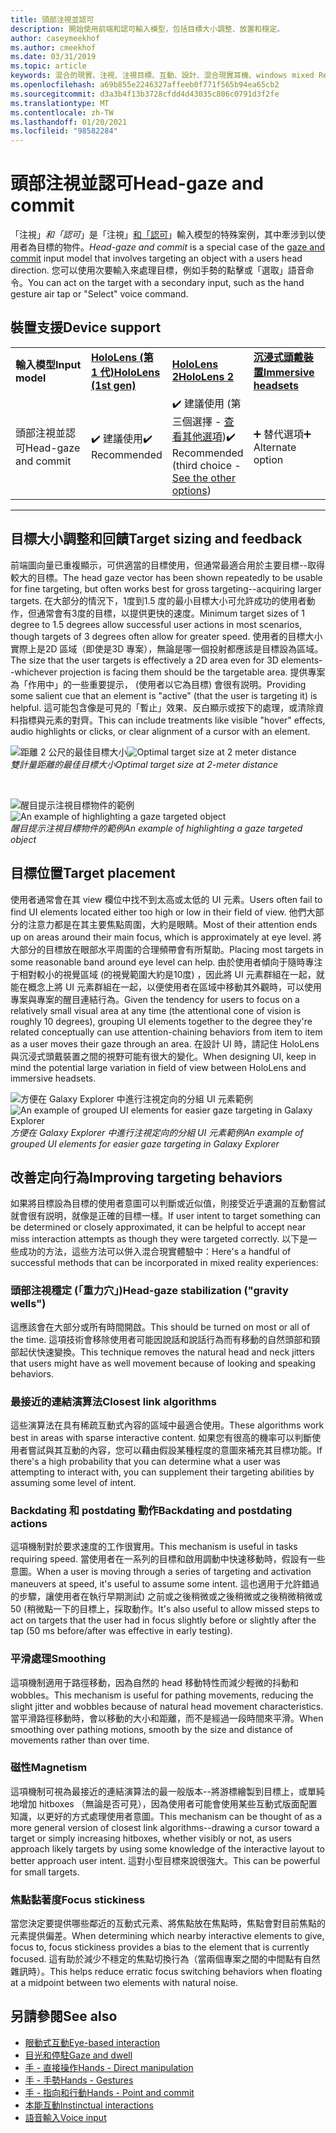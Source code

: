 ```yaml
---
title: 頭部注視並認可
description: 開始使用前端和認可輸入模型，包括目標大小調整、放置和穩定。
author: caseymeekhof
ms.author: cmeekhof
ms.date: 03/31/2019
ms.topic: article
keywords: 混合的現實、注視、注視目標、互動、設計、混合現實耳機、windows mixed Reality 耳機、虛擬實境耳機、HoloLens、MRTK、混合現實工具組、目標、焦點、平滑
ms.openlocfilehash: a69b855e2246327affeeb0f771f565b94ea65cb2
ms.sourcegitcommit: d3a3b4f13b3728cfdd4d43035c806c0791d3f2fe
ms.translationtype: MT
ms.contentlocale: zh-TW
ms.lasthandoff: 01/20/2021
ms.locfileid: "98582284"
---
```

# <a name="head-gaze-and-commit"></a><span data-ttu-id="e3c80-104">頭部注視並認可</span><span class="sxs-lookup"><span data-stu-id="e3c80-104">Head-gaze and commit</span></span>

<span data-ttu-id="e3c80-105">「注視」_和「認可_」是「注視」[和「認可](gaze-and-commit.md)」輸入模型的特殊案例，其中牽涉到以使用者為目標的物件。</span><span class="sxs-lookup"><span data-stu-id="e3c80-105">_Head-gaze and commit_ is a special case of the [gaze and commit](gaze-and-commit.md) input model that involves targeting an object with a users head direction.</span></span> <span data-ttu-id="e3c80-106">您可以使用次要輸入來處理目標，例如手勢的點擊或「選取」語音命令。</span><span class="sxs-lookup"><span data-stu-id="e3c80-106">You can act on the target with a secondary input, such as the hand gesture air tap or "Select" voice command.</span></span> 

## <a name="device-support"></a><span data-ttu-id="e3c80-107">裝置支援</span><span class="sxs-lookup"><span data-stu-id="e3c80-107">Device support</span></span>

<table>
    <colgroup>
    <col width="25%" />
    <col width="25%" />
    <col width="25%" />
    <col width="25%" />
    </colgroup>
    <tr>
        <td><span data-ttu-id="e3c80-108"><strong>輸入模型</strong></span><span class="sxs-lookup"><span data-stu-id="e3c80-108"><strong>Input model</strong></span></span></td>
        <td><span data-ttu-id="e3c80-109"><a href="/hololens/hololens1-hardware"><strong>HoloLens (第 1 代)</strong></a></span><span class="sxs-lookup"><span data-stu-id="e3c80-109"><a href="/hololens/hololens1-hardware"><strong>HoloLens (1st gen)</strong></a></span></span></td>
        <td><span data-ttu-id="e3c80-110"><a href="https://docs.microsoft.com/hololens/hololens2-hardware"><strong>HoloLens 2</strong></span><span class="sxs-lookup"><span data-stu-id="e3c80-110"><a href="https://docs.microsoft.com/hololens/hololens2-hardware"><strong>HoloLens 2</strong></span></span></td>
        <td><span data-ttu-id="e3c80-111"><a href="../discover/immersive-headset-hardware-details.md"><strong>沉浸式頭戴裝置</strong></a></span><span class="sxs-lookup"><span data-stu-id="e3c80-111"><a href="../discover/immersive-headset-hardware-details.md"><strong>Immersive headsets</strong></a></span></span></td>
    </tr>
     <tr>
        <td><span data-ttu-id="e3c80-112">頭部注視並認可</span><span class="sxs-lookup"><span data-stu-id="e3c80-112">Head-gaze and commit</span></span></td>
        <td><span data-ttu-id="e3c80-113">✔️ 建議使用</span><span class="sxs-lookup"><span data-stu-id="e3c80-113">✔️ Recommended</span></span></td>
        <td><span data-ttu-id="e3c80-114">✔️ 建議使用 (第三個選擇 - <a href="interaction-fundamentals.md">查看其他選項</a>)</span><span class="sxs-lookup"><span data-stu-id="e3c80-114">✔️ Recommended (third choice - <a href="interaction-fundamentals.md">See the other options</a>)</span></span></td>
        <td><span data-ttu-id="e3c80-115">➕ 替代選項</span><span class="sxs-lookup"><span data-stu-id="e3c80-115">➕ Alternate option</span></span></td>
    </tr>
</table>

---

## <a name="target-sizing-and-feedback"></a><span data-ttu-id="e3c80-116">目標大小調整和回饋</span><span class="sxs-lookup"><span data-stu-id="e3c80-116">Target sizing and feedback</span></span>

<span data-ttu-id="e3c80-117">前端圖向量已重複顯示，可供適當的目標使用，但通常最適合用於主要目標--取得較大的目標。</span><span class="sxs-lookup"><span data-stu-id="e3c80-117">The head gaze vector has been shown repeatedly to be usable for fine targeting, but often works best for gross targeting--acquiring larger targets.</span></span> <span data-ttu-id="e3c80-118">在大部分的情況下，1度到1.5 度的最小目標大小可允許成功的使用者動作，但通常會有3度的目標，以提供更快的速度。</span><span class="sxs-lookup"><span data-stu-id="e3c80-118">Minimum target sizes of 1 degree to 1.5 degrees allow successful user actions in most scenarios, though targets of 3 degrees often allow for greater speed.</span></span> <span data-ttu-id="e3c80-119">使用者的目標大小實際上是2D 區域（即使是3D 專案），無論是哪一個投射都應該是目標設為區域。</span><span class="sxs-lookup"><span data-stu-id="e3c80-119">The size that the user targets is effectively a 2D area even for 3D elements--whichever projection is facing them should be the targetable area.</span></span> <span data-ttu-id="e3c80-120">提供專案為「作用中」的一些重要提示， (使用者以它為目標) 會很有説明。</span><span class="sxs-lookup"><span data-stu-id="e3c80-120">Providing some salient cue that an element is "active" (that the user is targeting it) is helpful.</span></span> <span data-ttu-id="e3c80-121">這可能包含像是可見的「暫止」效果、反白顯示或按下的處理，或清除資料指標與元素的對齊。</span><span class="sxs-lookup"><span data-stu-id="e3c80-121">This can include treatments like visible "hover" effects, audio highlights or clicks, or clear alignment of a cursor with an element.</span></span>

<span data-ttu-id="e3c80-122">![距離 2 公尺的最佳目標大小](images/gazetargeting-size-1000px.jpg)</span><span class="sxs-lookup"><span data-stu-id="e3c80-122">![Optimal target size at 2 meter distance](images/gazetargeting-size-1000px.jpg)</span></span><br>
<span data-ttu-id="e3c80-123">*雙計量距離的最佳目標大小*</span><span class="sxs-lookup"><span data-stu-id="e3c80-123">*Optimal target size at 2-meter distance*</span></span>

<br>

<span data-ttu-id="e3c80-124">![醒目提示注視目標物件的範例](images/gazetargeting-highlighting-940px.jpg)</span><span class="sxs-lookup"><span data-stu-id="e3c80-124">![An example of highlighting a gaze targeted object](images/gazetargeting-highlighting-940px.jpg)</span></span><br>
<span data-ttu-id="e3c80-125">*醒目提示注視目標物件的範例*</span><span class="sxs-lookup"><span data-stu-id="e3c80-125">*An example of highlighting a gaze targeted object*</span></span>

## <a name="target-placement"></a><span data-ttu-id="e3c80-126">目標位置</span><span class="sxs-lookup"><span data-stu-id="e3c80-126">Target placement</span></span>

<span data-ttu-id="e3c80-127">使用者通常會在其 view 欄位中找不到太高或太低的 UI 元素。</span><span class="sxs-lookup"><span data-stu-id="e3c80-127">Users often fail to find UI elements located either too high or low in their field of view.</span></span> <span data-ttu-id="e3c80-128">他們大部分的注意力都是在其主要焦點周圍，大約是眼睛。</span><span class="sxs-lookup"><span data-stu-id="e3c80-128">Most of their attention ends up on areas around their main focus, which is approximately at eye level.</span></span> <span data-ttu-id="e3c80-129">將大部分的目標放在眼部水平周圍的合理頻帶會有所幫助。</span><span class="sxs-lookup"><span data-stu-id="e3c80-129">Placing most targets in some reasonable band around eye level can help.</span></span> <span data-ttu-id="e3c80-130">由於使用者傾向于隨時專注于相對較小的視覺區域 (的視覺範圍大約是10度) ，因此將 UI 元素群組在一起，就能在概念上將 UI 元素群組在一起，以便使用者在區域中移動其外觀時，可以使用專案與專案的醒目連結行為。</span><span class="sxs-lookup"><span data-stu-id="e3c80-130">Given the tendency for users to focus on a relatively small visual area at any time (the attentional cone of vision is roughly 10 degrees), grouping UI elements together to the degree they're related conceptually can use attention-chaining behaviors from item to item as a user moves their gaze through an area.</span></span> <span data-ttu-id="e3c80-131">在設計 UI 時，請記住 HoloLens 與沉浸式頭戴裝置之間的視野可能有很大的變化。</span><span class="sxs-lookup"><span data-stu-id="e3c80-131">When designing UI, keep in mind the potential large variation in field of view between HoloLens and immersive headsets.</span></span>

<span data-ttu-id="e3c80-132">![方便在 Galaxy Explorer 中進行注視定向的分組 UI 元素範例](images/gazetargeting-grouping-1000px.jpg)</span><span class="sxs-lookup"><span data-stu-id="e3c80-132">![An example of grouped UI elements for easier gaze targeting in Galaxy Explorer](images/gazetargeting-grouping-1000px.jpg)</span></span><br>
<span data-ttu-id="e3c80-133">*方便在 Galaxy Explorer 中進行注視定向的分組 UI 元素範例*</span><span class="sxs-lookup"><span data-stu-id="e3c80-133">*An example of grouped UI elements for easier gaze targeting in Galaxy Explorer*</span></span>

## <a name="improving-targeting-behaviors"></a><span data-ttu-id="e3c80-134">改善定向行為</span><span class="sxs-lookup"><span data-stu-id="e3c80-134">Improving targeting behaviors</span></span>

<span data-ttu-id="e3c80-135">如果將目標設為目標的使用者意圖可以判斷或近似值，則接受近乎遺漏的互動嘗試就會很有説明，就像是正確的目標一樣。</span><span class="sxs-lookup"><span data-stu-id="e3c80-135">If user intent to target something can be determined or closely approximated, it can be helpful to accept near miss interaction attempts as though they were targeted correctly.</span></span> <span data-ttu-id="e3c80-136">以下是一些成功的方法，這些方法可以併入混合現實體驗中：</span><span class="sxs-lookup"><span data-stu-id="e3c80-136">Here's a handful of successful methods that can be incorporated in mixed reality experiences:</span></span>

### <a name="head-gaze-stabilization-gravity-wells"></a><span data-ttu-id="e3c80-137">頭部注視穩定 (「重力穴」)</span><span class="sxs-lookup"><span data-stu-id="e3c80-137">Head-gaze stabilization ("gravity wells")</span></span>

<span data-ttu-id="e3c80-138">這應該會在大部分或所有時間開啟。</span><span class="sxs-lookup"><span data-stu-id="e3c80-138">This should be turned on most or all of the time.</span></span> <span data-ttu-id="e3c80-139">這項技術會移除使用者可能因說話和說話行為而有移動的自然頭部和頸部起伏快速變換。</span><span class="sxs-lookup"><span data-stu-id="e3c80-139">This technique removes the natural head and neck jitters that users might have as well movement because of looking and speaking behaviors.</span></span>

### <a name="closest-link-algorithms"></a><span data-ttu-id="e3c80-140">最接近的連結演算法</span><span class="sxs-lookup"><span data-stu-id="e3c80-140">Closest link algorithms</span></span>

<span data-ttu-id="e3c80-141">這些演算法在具有稀疏互動式內容的區域中最適合使用。</span><span class="sxs-lookup"><span data-stu-id="e3c80-141">These algorithms work best in areas with sparse interactive content.</span></span> <span data-ttu-id="e3c80-142">如果您有很高的機率可以判斷使用者嘗試與其互動的內容，您可以藉由假設某種程度的意圖來補充其目標功能。</span><span class="sxs-lookup"><span data-stu-id="e3c80-142">If there's a high probability that you can determine what a user was attempting to interact with, you can supplement their targeting abilities by assuming some level of intent.</span></span>

### <a name="backdating-and-postdating-actions"></a><span data-ttu-id="e3c80-143">Backdating 和 postdating 動作</span><span class="sxs-lookup"><span data-stu-id="e3c80-143">Backdating and postdating actions</span></span>

<span data-ttu-id="e3c80-144">這項機制對於要求速度的工作很實用。</span><span class="sxs-lookup"><span data-stu-id="e3c80-144">This mechanism is useful in tasks requiring speed.</span></span> <span data-ttu-id="e3c80-145">當使用者在一系列的目標和啟用調動中快速移動時，假設有一些意圖。</span><span class="sxs-lookup"><span data-stu-id="e3c80-145">When a user is moving through a series of targeting and activation maneuvers at speed, it's useful to assume some intent.</span></span> <span data-ttu-id="e3c80-146">這也適用于允許錯過的步驟，讓使用者在執行早期測試) 之前或之後稍微或之後稍微或之後稍微稍微或 50 (稍微點一下的目標上，採取動作。</span><span class="sxs-lookup"><span data-stu-id="e3c80-146">It's also useful to allow missed steps to act on targets that the user had in focus slightly before or slightly after the tap (50 ms before/after was effective in early testing).</span></span>

### <a name="smoothing"></a><span data-ttu-id="e3c80-147">平滑處理</span><span class="sxs-lookup"><span data-stu-id="e3c80-147">Smoothing</span></span>

<span data-ttu-id="e3c80-148">這項機制適用于路徑移動，因為自然的 head 移動特性而減少輕微的抖動和 wobbles。</span><span class="sxs-lookup"><span data-stu-id="e3c80-148">This mechanism is useful for pathing movements, reducing the slight jitter and wobbles because of natural head movement characteristics.</span></span> <span data-ttu-id="e3c80-149">當平滑路徑移動時，會以移動的大小和距離，而不是經過一段時間來平滑。</span><span class="sxs-lookup"><span data-stu-id="e3c80-149">When smoothing over pathing motions, smooth by the size and distance of movements rather than over time.</span></span>

### <a name="magnetism"></a><span data-ttu-id="e3c80-150">磁性</span><span class="sxs-lookup"><span data-stu-id="e3c80-150">Magnetism</span></span>

<span data-ttu-id="e3c80-151">這項機制可視為最接近的連結演算法的最一般版本--將游標繪製到目標上，或單純地增加 hitboxes （無論是否可見），因為使用者可能會使用某些互動式版面配置知識，以更好的方式處理使用者意圖。</span><span class="sxs-lookup"><span data-stu-id="e3c80-151">This mechanism can be thought of as a more general version of closest link algorithms--drawing a cursor toward a target or simply increasing hitboxes, whether visibly or not, as users approach likely targets by using some knowledge of the interactive layout to better approach user intent.</span></span> <span data-ttu-id="e3c80-152">這對小型目標來說很強大。</span><span class="sxs-lookup"><span data-stu-id="e3c80-152">This can be powerful for small targets.</span></span>

### <a name="focus-stickiness"></a><span data-ttu-id="e3c80-153">焦點黏著度</span><span class="sxs-lookup"><span data-stu-id="e3c80-153">Focus stickiness</span></span>

<span data-ttu-id="e3c80-154">當您決定要提供哪些鄰近的互動式元素、將焦點放在焦點時，焦點會對目前焦點的元素提供偏差。</span><span class="sxs-lookup"><span data-stu-id="e3c80-154">When determining which nearby interactive elements to give,  focus to, focus stickiness provides a bias to the element that is currently focused.</span></span> <span data-ttu-id="e3c80-155">這有助於減少不穩定的焦點切換行為（當兩個專案之間的中間點有自然雜訊時）。</span><span class="sxs-lookup"><span data-stu-id="e3c80-155">This helps reduce erratic focus switching behaviors when floating at a midpoint between two elements with natural noise.</span></span>

## <a name="see-also"></a><span data-ttu-id="e3c80-156">另請參閱</span><span class="sxs-lookup"><span data-stu-id="e3c80-156">See also</span></span>

* [<span data-ttu-id="e3c80-157">眼動式互動</span><span class="sxs-lookup"><span data-stu-id="e3c80-157">Eye-based interaction</span></span>](eye-gaze-interaction.md)
* [<span data-ttu-id="e3c80-158">目光和停駐</span><span class="sxs-lookup"><span data-stu-id="e3c80-158">Gaze and dwell</span></span>](gaze-and-dwell.md)
* [<span data-ttu-id="e3c80-159">手 - 直接操作</span><span class="sxs-lookup"><span data-stu-id="e3c80-159">Hands - Direct manipulation</span></span>](direct-manipulation.md)
* [<span data-ttu-id="e3c80-160">手 - 手勢</span><span class="sxs-lookup"><span data-stu-id="e3c80-160">Hands - Gestures</span></span>](gaze-and-commit.md#composite-gestures)
* [<span data-ttu-id="e3c80-161">手 - 指向和行動</span><span class="sxs-lookup"><span data-stu-id="e3c80-161">Hands - Point and commit</span></span>](point-and-commit.md)
* [<span data-ttu-id="e3c80-162">本能互動</span><span class="sxs-lookup"><span data-stu-id="e3c80-162">Instinctual interactions</span></span>](interaction-fundamentals.md)
* [<span data-ttu-id="e3c80-163">語音輸入</span><span class="sxs-lookup"><span data-stu-id="e3c80-163">Voice input</span></span>](voice-input.md)